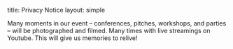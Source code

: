 title: Privacy Notice
layout: simple

Many moments in our event – conferences, pitches, workshops, and parties – will be photographed and filmed. Many times with live streamings on Youtube. This will give us memories to relive!
